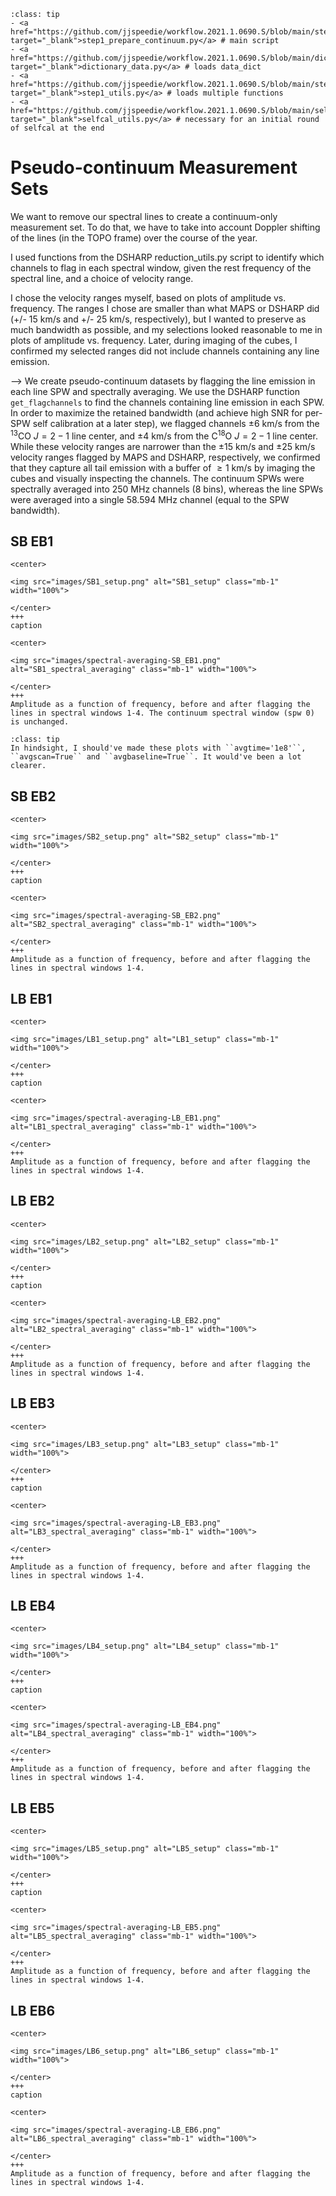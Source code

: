 `````{admonition} Scripts for **Step 1 - Prepare the continuum**:
:class: tip
- <a href="https://github.com/jjspeedie/workflow.2021.1.0690.S/blob/main/step1_prepare_continuum.py" target="_blank">step1_prepare_continuum.py</a> # main script
- <a href="https://github.com/jjspeedie/workflow.2021.1.0690.S/blob/main/dictionary_data.py" target="_blank">dictionary_data.py</a> # loads data_dict
- <a href="https://github.com/jjspeedie/workflow.2021.1.0690.S/blob/main/step1_utils.py" target="_blank">step1_utils.py</a> # loads multiple functions
- <a href="https://github.com/jjspeedie/workflow.2021.1.0690.S/blob/main/selfcal_utils.py" target="_blank">selfcal_utils.py</a> # necessary for an initial round of selfcal at the end
`````

# Pseudo-continuum Measurement Sets

We want to remove our spectral lines to create a continuum-only measurement set. To do that, we have to take into account Doppler shifting of the lines (in the TOPO frame) over the course of the year.

I used functions from the DSHARP reduction_utils.py script to identify which channels to flag in each spectral window, given the rest frequency of the spectral line, and a choice of velocity range.

I chose the velocity ranges myself, based on plots of amplitude vs. frequency. The ranges I chose are smaller than what MAPS or DSHARP did (+/- 15 km/s and +/- 25 km/s, respectively), but I wanted to preserve as much bandwidth as possible, and my selections looked reasonable to me in plots of amplitude vs. frequency. Later, during imaging of the cubes, I confirmed my selected ranges did not include channels containing any line emission.

--> We create pseudo-continuum datasets by flagging the line emission in each line SPW and spectrally averaging. We use the DSHARP function ``get_flagchannels`` to find the channels containing line emission in each SPW. In order to maximize the retained bandwidth (and achieve high SNR for per-SPW self calibration at a later step), we flagged channels $\pm 6$ km/s from the $^{13}$CO $J=2-1$ line center, and $\pm 4$ km/s from the C$^{18}$O $J=2-1$ line center. While these velocity ranges are narrower than the $\pm 15$ km/s and $\pm 25$ km/s velocity ranges flagged by MAPS and DSHARP, respectively, we confirmed that they capture all tail emission with a buffer of $\geq1$ km/s by imaging the cubes and visually inspecting the channels. The continuum SPWs were spectrally averaged into 250 MHz channels (8 bins), whereas the line SPWs were averaged into a single 58.594 MHz channel (equal to the SPW bandwidth).


## SB EB1

````{card}
<center>

<img src="images/SB1_setup.png" alt="SB1_setup" class="mb-1" width="100%">

</center>
+++
caption
````

````{card}
<center>

<img src="images/spectral-averaging-SB_EB1.png" alt="SB1_spectral_averaging" class="mb-1" width="100%">

</center>
+++
Amplitude as a function of frequency, before and after flagging the lines in spectral windows 1-4. The continuum spectral window (spw 0) is unchanged.
````

`````{admonition} In hindsight...
:class: tip
In hindsight, I should've made these plots with ``avgtime='1e8'``, ``avgscan=True`` and ``avgbaseline=True``. It would've been a lot clearer.
`````

## SB EB2

````{card}
<center>

<img src="images/SB2_setup.png" alt="SB2_setup" class="mb-1" width="100%">

</center>
+++
caption
````

````{card}
<center>

<img src="images/spectral-averaging-SB_EB2.png" alt="SB2_spectral_averaging" class="mb-1" width="100%">

</center>
+++
Amplitude as a function of frequency, before and after flagging the lines in spectral windows 1-4.
````

## LB EB1

````{card}
<center>

<img src="images/LB1_setup.png" alt="LB1_setup" class="mb-1" width="100%">

</center>
+++
caption
````

````{card}
<center>

<img src="images/spectral-averaging-LB_EB1.png" alt="LB1_spectral_averaging" class="mb-1" width="100%">

</center>
+++
Amplitude as a function of frequency, before and after flagging the lines in spectral windows 1-4.
````

## LB EB2

````{card}
<center>

<img src="images/LB2_setup.png" alt="LB2_setup" class="mb-1" width="100%">

</center>
+++
caption
````

````{card}
<center>

<img src="images/spectral-averaging-LB_EB2.png" alt="LB2_spectral_averaging" class="mb-1" width="100%">

</center>
+++
Amplitude as a function of frequency, before and after flagging the lines in spectral windows 1-4.
````


## LB EB3

````{card}
<center>

<img src="images/LB3_setup.png" alt="LB3_setup" class="mb-1" width="100%">

</center>
+++
caption
````

````{card}
<center>

<img src="images/spectral-averaging-LB_EB3.png" alt="LB3_spectral_averaging" class="mb-1" width="100%">

</center>
+++
Amplitude as a function of frequency, before and after flagging the lines in spectral windows 1-4.
````

## LB EB4

````{card}
<center>

<img src="images/LB4_setup.png" alt="LB4_setup" class="mb-1" width="100%">

</center>
+++
caption
````

````{card}
<center>

<img src="images/spectral-averaging-LB_EB4.png" alt="LB4_spectral_averaging" class="mb-1" width="100%">

</center>
+++
Amplitude as a function of frequency, before and after flagging the lines in spectral windows 1-4.
````

## LB EB5

````{card}
<center>

<img src="images/LB5_setup.png" alt="LB5_setup" class="mb-1" width="100%">

</center>
+++
caption
````

````{card}
<center>

<img src="images/spectral-averaging-LB_EB5.png" alt="LB5_spectral_averaging" class="mb-1" width="100%">

</center>
+++
Amplitude as a function of frequency, before and after flagging the lines in spectral windows 1-4.
````

## LB EB6

````{card}
<center>

<img src="images/LB6_setup.png" alt="LB6_setup" class="mb-1" width="100%">

</center>
+++
caption
````

````{card}
<center>

<img src="images/spectral-averaging-LB_EB6.png" alt="LB6_spectral_averaging" class="mb-1" width="100%">

</center>
+++
Amplitude as a function of frequency, before and after flagging the lines in spectral windows 1-4.
````
